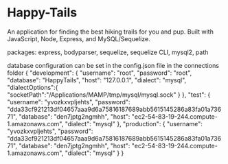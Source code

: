 # Happy-Tails
An application for finding the best hiking trails for you and pup. Built with JavaScript, Node, Express, and MySQL/Sequelize.

















packages: 
express,
bodyparser,
sequelize,
sequelize CLI,
mysql2,
path

database configuration can be set in the config.json file in the connections folder
{
  "development": {
    "username": "root",
    "password": "root",
    "database": "HappyTails",
    "host": "127.0.0.1",
    "dialect": "mysql",
    "dialectOptions":{
      "socketPath":"/Applications/MAMP/tmp/mysql/mysql.sock"
    }
  },
  "test": {
    "username": "yvozkxvpljehts",
    "password": "dda33cf921213df04657aaa9d6a75816187689abb5615145286a83fa01a73671",
    "database": "den7jptg2ngmhh",
    "host": "ec2-54-83-19-244.compute-1.amazonaws.com",
    "dialect": "mysql"
  },
  "production": {
    "username": "yvozkxvpljehts",
    "password": "dda33cf921213df04657aaa9d6a75816187689abb5615145286a83fa01a73671",
    "database": "den7jptg2ngmhh",
    "host": "ec2-54-83-19-244.compute-1.amazonaws.com",
    "dialect": "mysql"
  }
}

